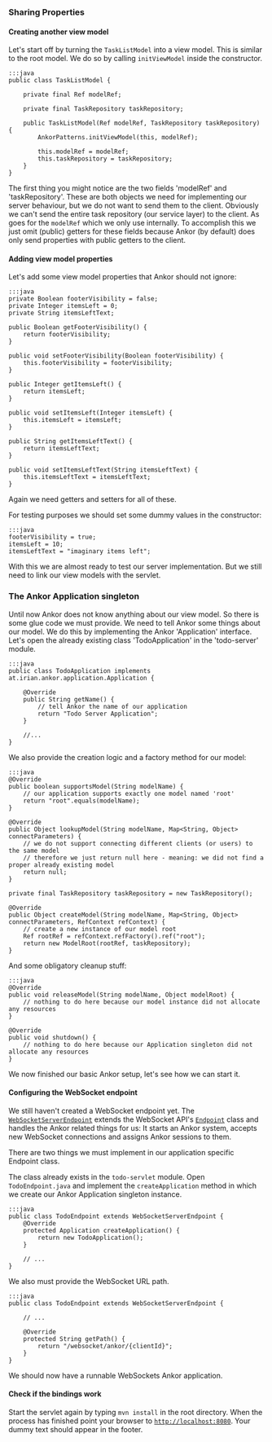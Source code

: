 ### Sharing Properties

#### Creating another view model

Let's start off by turning the `TaskListModel` into a view model.
This is similar to the root model.
We do so by calling `initViewModel` inside the constructor.

    :::java
    public class TaskListModel {

        private final Ref modelRef;

        private final TaskRepository taskRepository;

        public TaskListModel(Ref modelRef, TaskRepository taskRepository) {
            AnkorPatterns.initViewModel(this, modelRef);

            this.modelRef = modelRef;
            this.taskRepository = taskRepository;
        }
    }

The first thing you might notice are the two fields 'modelRef' and 'taskRepository'. These are both objects
we need for implementing our server behaviour, but we do not want to send them to the client.
Obviously we can't send the entire task repository (our service layer) to the client.
As goes for the `modelRef` which we only use internally.
To accomplish this we just omit (public) getters for these fields because Ankor (by default) does only send
properties with public getters to the client.

#### Adding view model properties

Let's add some view model properties that Ankor should not ignore:

    :::java
    private Boolean footerVisibility = false;
    private Integer itemsLeft = 0;
    private String itemsLeftText;

    public Boolean getFooterVisibility() {
        return footerVisibility;
    }

    public void setFooterVisibility(Boolean footerVisibility) {
        this.footerVisibility = footerVisibility;
    }

    public Integer getItemsLeft() {
        return itemsLeft;
    }

    public void setItemsLeft(Integer itemsLeft) {
        this.itemsLeft = itemsLeft;
    }

    public String getItemsLeftText() {
        return itemsLeftText;
    }

    public void setItemsLeftText(String itemsLeftText) {
        this.itemsLeftText = itemsLeftText;
    }

Again we need getters and setters for all of these.

For testing purposes we should set some dummy values in the constructor:

    :::java
    footerVisibility = true;
    itemsLeft = 10;
    itemsLeftText = "imaginary items left";

With this we are almost ready to test our server implementation.
But we still need to link our view models with the servlet.

### The Ankor Application singleton

Until now Ankor does not know anything about our view model. So there is some glue code we must provide.
We need to tell Ankor some things about our model. We do this by implementing the Ankor 'Application' interface.
Let's open the already existing class 'TodoApplication' in the 'todo-server' module.

    :::java
    public class TodoApplication implements at.irian.ankor.application.Application {

        @Override
        public String getName() {
            // tell Ankor the name of our application
            return "Todo Server Application";
        }

        //...
    }

We also provide the creation logic and a factory method for our model:

    :::java
    @Override
    public boolean supportsModel(String modelName) {
        // our application supports exactly one model named 'root'
        return "root".equals(modelName);
    }

    @Override
    public Object lookupModel(String modelName, Map<String, Object> connectParameters) {
        // we do not support connecting different clients (or users) to the same model
        // therefore we just return null here - meaning: we did not find a proper already existing model
        return null;
    }

    private final TaskRepository taskRepository = new TaskRepository();

    @Override
    public Object createModel(String modelName, Map<String, Object> connectParameters, RefContext refContext) {
        // create a new instance of our model root
        Ref rootRef = refContext.refFactory().ref("root");
        return new ModelRoot(rootRef, taskRepository);
    }

And some obligatory cleanup stuff:

    :::java
    @Override
    public void releaseModel(String modelName, Object modelRoot) {
        // nothing to do here because our model instance did not allocate any resources
    }

    @Override
    public void shutdown() {
        // nothing to do here because our Application singleton did not allocate any resources
    }

We now finished our basic Ankor setup, let's see how we can start it.

#### Configuring the WebSocket endpoint

We still haven't created a WebSocket endpoint yet.
The [`WebSocketServerEndpoint`][1] extends the WebSocket API's [`Endpoint`][2] class and handles the Ankor related
things for us:
It starts an Ankor system, accepts new WebSocket connections and assigns Ankor sessions to them.

There are two things we must implement in our application specific Endpoint class.

The class already exists in the `todo-servlet` module.
Open `TodoEndpoint.java` and implement the `createApplication` method in which we create our Ankor Application singleton
instance.

    :::java
    public class TodoEndpoint extends WebSocketServerEndpoint {
        @Override
        protected Application createApplication() {
            return new TodoApplication();
        }

        // ...
    }

We also must provide the WebSocket URL path.

    :::java
    public class TodoEndpoint extends WebSocketServerEndpoint {

        // ...

        @Override
        protected String getPath() {
            return "/websocket/ankor/{clientId}";
        }
    }

We should now have a runnable WebSockets Ankor application.

#### Check if the bindings work

Start the servlet again by typing `mvn install` in the root directory. 
When the process has finished point your browser to [`http://localhost:8080`](http://localhost:8080).
Your dummy text should appear in the footer.

[1]: http://ankor.io/static/javadoc/apidocs-0.2/at/irian/ankor/system/WebSocketServerEndpoint.html
[2]: http://docs.oracle.com/javaee/7/api/javax/websocket/Endpoint.html

